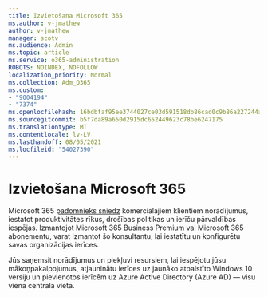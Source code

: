 ```yaml
---
title: Izvietošana Microsoft 365
ms.author: v-jmathew
author: v-jmathew
manager: scotv
ms.audience: Admin
ms.topic: article
ms.service: o365-administration
ROBOTS: NOINDEX, NOFOLLOW
localization_priority: Normal
ms.collection: Adm_O365
ms.custom:
- "9004194"
- "7374"
ms.openlocfilehash: 16bdbfaf95ee3744027ce03d591518db86cad0c9b86a227244a908245501eb6d
ms.sourcegitcommit: b5f7da89a650d2915dc652449623c78be6247175
ms.translationtype: MT
ms.contentlocale: lv-LV
ms.lasthandoff: 08/05/2021
ms.locfileid: "54027390"
---
```

# <a name="deploy-microsoft-365"></a>Izvietošana Microsoft 365

Microsoft 365 [padomnieks sniedz](https://go.microsoft.com/fwlink/?linkid=2072646) komerciālajiem klientiem norādījumus, iestatot produktivitātes rīkus, drošības politikas un ierīču pārvaldības iespējas. Izmantojot Microsoft 365 Business Premium vai Microsoft 365 abonementu, varat izmantot šo konsultantu, lai iestatītu un konfigurētu savas organizācijas ierīces.

Jūs saņemsit norādījumus un piekļuvi resursiem, lai iespējotu jūsu mākoņpakalpojumus, atjauninātu ierīces uz jaunāko atbalstīto Windows 10 versiju un pievienotos ierīcēm uz Azure Active Directory (Azure AD) — visu vienā centrālā vietā.
